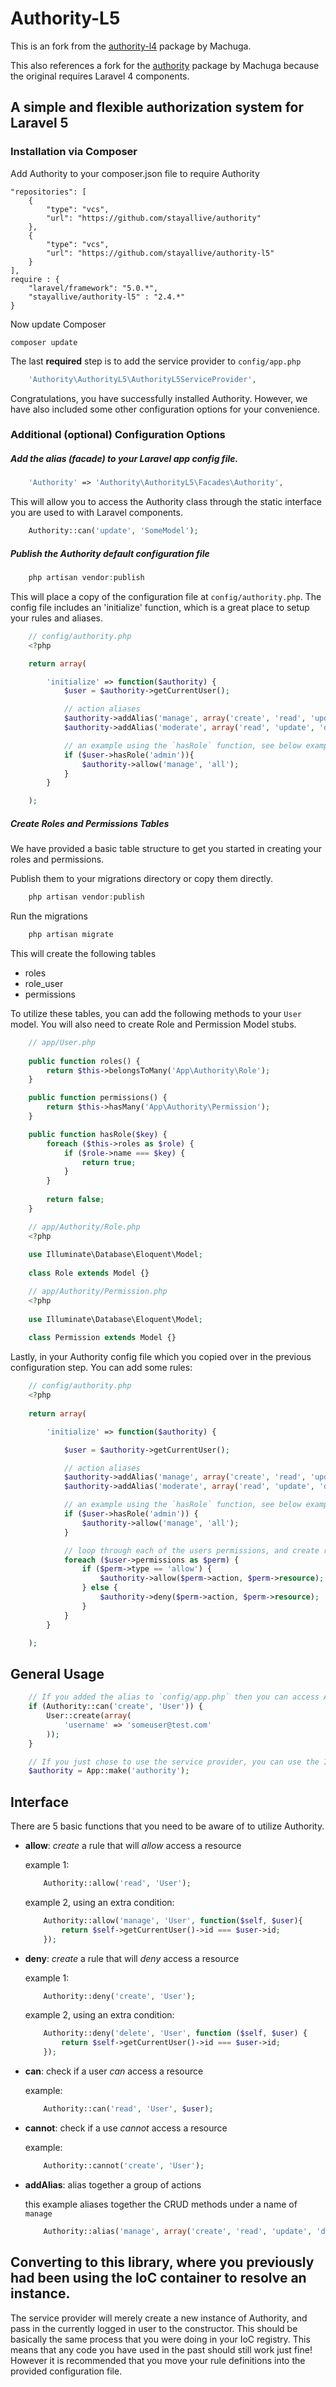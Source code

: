 # Authority-L5

This is an fork from the [authority-l4](https://github.com/machuga/authority-l4) package by Machuga.

This also references a fork for the [authority](https://github.com/machuga/authority) package by Machuga because the original requires Laravel 4 components.

## A simple and flexible authorization system for Laravel 5

### Installation via Composer

Add Authority to your composer.json file to require Authority

    "repositories": [
        {
            "type": "vcs",
            "url": "https://github.com/stayallive/authority"
        },
        {
            "type": "vcs",
            "url": "https://github.com/stayallive/authority-l5"
        }
    ],
	require : {
		"laravel/framework": "5.0.*",
        "stayallive/authority-l5" : "2.4.*"
    }

Now update Composer

	composer update

The last **required** step is to add the service provider to `config/app.php`

```php	
    'Authority\AuthorityL5\AuthorityL5ServiceProvider',
```

Congratulations, you have successfully installed Authority.  However, we have also included some other configuration options for your convenience.

### Additional (optional) Configuration Options

##### Add the alias (facade) to your Laravel app config file.

```php
    'Authority' => 'Authority\AuthorityL5\Facades\Authority',
```

This will allow you to access the Authority class through the static interface you are used to with Laravel components.

```php
	Authority::can('update', 'SomeModel');
```

##### Publish the Authority default configuration file

```php
	php artisan vendor:publish
```

This will place a copy of the configuration file at `config/authority.php`.  The config file includes an 'initialize' function, which is a great place to setup your rules and aliases.

```php
	// config/authority.php
    <?php

	return array(

		'initialize' => function($authority) {
			$user = $authority->getCurrentUser();

			// action aliases
			$authority->addAlias('manage', array('create', 'read', 'update', 'delete'));
        	$authority->addAlias('moderate', array('read', 'update', 'delete'));

        	// an example using the `hasRole` function, see below examples for more details
        	if ($user->hasRole('admin')){
        		$authority->allow('manage', 'all');
			}
		}

	);
```

##### Create Roles and Permissions Tables

We have provided a basic table structure to get you started in creating your roles and permissions.

Publish them to your migrations directory or copy them directly.

```php
	php artisan vendor:publish
```

Run the migrations

```php
	php artisan migrate
```

This will create the following tables

- roles
- role_user
- permissions

To utilize these tables, you can add the following methods to your `User` model.  You will also need to create Role and Permission Model stubs.

```php
	// app/User.php
    
	public function roles() {
        return $this->belongsToMany('App\Authority\Role');
    }

    public function permissions() {
        return $this->hasMany('App\Authority\Permission');
    }

	public function hasRole($key) {
		foreach ($this->roles as $role) {
			if ($role->name === $key) {
				return true;
			}
		}
        
		return false;
	}

	// app/Authority/Role.php
    <?php
    
    use Illuminate\Database\Eloquent\Model;
    
	class Role extends Model {}

	// app/Authority/Permission.php
    <?php
    
    use Illuminate\Database\Eloquent\Model;
    
	class Permission extends Model {}
```

Lastly, in your Authority config file which you copied over in the previous configuration step.  You can add some rules:

```php
	// config/authority.php
    <?php
    
	return array(

		'initialize' => function($authority) {

			$user = $authority->getCurrentUser();

			// action aliases
			$authority->addAlias('manage', array('create', 'read', 'update', 'delete'));
        	$authority->addAlias('moderate', array('read', 'update', 'delete'));

        	// an example using the `hasRole` function, see below examples for more details
        	if ($user->hasRole('admin')) {
        		$authority->allow('manage', 'all');
			}

			// loop through each of the users permissions, and create rules
			foreach ($user->permissions as $perm) {
				if ($perm->type == 'allow') {
					$authority->allow($perm->action, $perm->resource);
				} else {
					$authority->deny($perm->action, $perm->resource);
				}
			}
		}

	);
```

## General Usage

```php
	// If you added the alias to `config/app.php` then you can access Authority, from any Controller, View, or anywhere else in your Laravel app like so:
	if (Authority::can('create', 'User')) {
		User::create(array(
			'username' => 'someuser@test.com'
		));	
	}

	// If you just chose to use the service provider, you can use the IoC container to resolve your instance
	$authority = App::make('authority');
```

## Interface

There are 5 basic functions that you need to be aware of to utilize Authority.

- **allow**: *create* a rule that will *allow* access a resource

	example 1:
	```php
	    Authority::allow('read', 'User');
	```

	example 2, using an extra condition:
	```php
	    Authority::allow('manage', 'User', function($self, $user){
		    return $self->getCurrentUser()->id === $user->id;
	    });
	```

- **deny**: *create* a rule that will *deny* access a resource
	
	example 1:
	```php
	    Authority::deny('create', 'User');
	```

	example 2, using an extra condition:
	```php
	    Authority::deny('delete', 'User', function ($self, $user) {
            return $self->getCurrentUser()->id === $user->id;
        });
    ```

- **can**: check if a user *can* access a resource
	
	example:
	```php
	    Authority::can('read', 'User', $user);
	```

- **cannot**: check if a use *cannot* access a resource

	example:
	```php
	    Authority::cannot('create', 'User');
	```

- **addAlias**: alias together a group of actions
	
	this example aliases together the CRUD methods under a name of `manage`
	```php
	    Authority::alias('manage', array('create', 'read', 'update', 'delete'));
	```

## Converting to this library, where you previously had been using the IoC container to resolve an instance.

The service provider will merely create a new instance of Authority, and pass in the currently logged in user to the constructor.  This should be basically the same process that you were doing in your IoC registry.  This means that any code you have used in the past should still work just fine!  However it is recommended that you move your rule definitions into the provided configuration file.
